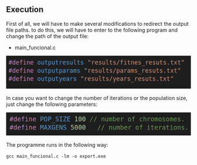 ## Execution

First of all, we will have to make several modifications to redirect the output file paths. to do this, we will have to enter to the following program and change the path of the output file:

* main_funcional.c


![](images_readme/paths.png)

In case you want to change the number of iterations or the population size, just change the following parameters: 

![](images_readme/popsize.png)

The programme runs in the following way: 

```{c}
gcc main_funcional.c -lm -o export.exe
```